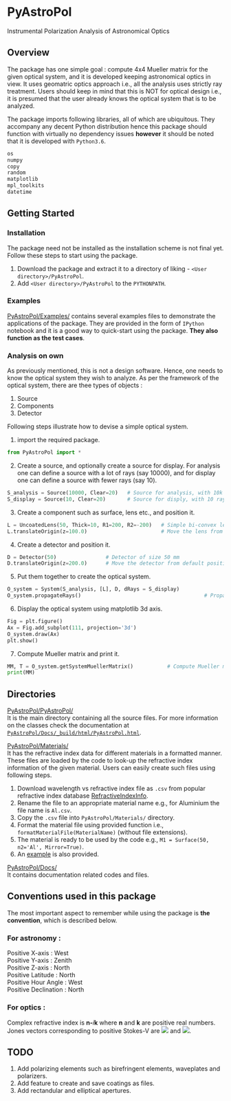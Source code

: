 # PyAstroPol
Instrumental Polarization Analysis of Astronomical Optics

## Overview
The package has one simple goal : compute 4x4 Mueller matrix for the given optical system, and it is developed keeping astronomical optics in view.
It uses geomatric optics approach i.e., all the analysis uses strictly ray treatment. Users should keep in mind that this is NOT for optical design i.e., it is presumed that the user already knows the optical system that is to be analyzed.

The package imports following libraries, all of which are ubiquitous. They accompany any decent Python distribution hence this package should function with virtually no dependency issues __however__ it should be noted that it is developed with `Python3.6`.
```python
os
numpy
copy
random
matplotlib
mpl_toolkits
datetime
```

## Getting Started

### Installation

The package need not be installed as the installation scheme is not final yet. Follow these steps to start using the package.

1. Download the package and extract it to a directory of liking - `<User directory>/PyAstroPol`.  
2. Add `<User directory>/PyAstroPol` to the `PYTHONPATH`.  

### Examples

[PyAstroPol/Examples/](https://github.com/hemanthpruthvi/PyAstroPol/tree/master/Examples) contains several examples files to demonstrate the applications of the package. They are provided in the form of `IPython` notebook and it is a good way to quick-start using the package. __They also function as the test cases__. 

### Analysis on own

As previously mentioned, this is not a design software. Hence, one needs to know the optical system they wish to analyze. As per the framework of the optical system, there are thee types of objects :
1. Source  
2. Components  
3. Detector   

Following steps illustrate how to devise a simple optical system.  
1. import the required package.
```python
from PyAstroPol import * 
```  
2. Create a source, and optionally create a source for display. For analysis one can define a source with a lot of rays (say 10000), and for display one can define a source with fewer rays (say 10).  
```python
S_analysis = Source(10000, Clear=20)   # Source for analysis, with 10k rays and 20 mm size
S_display = Source(10, Clear=20)       # Source for disply, with 10 rays and 20 mm size
```  
3. Create a component such as surface, lens etc., and position it. 
```python
L = UncoatedLens(50, Thick=10, R1=200, R2=-200)   # Simple bi-convex lens of 50 mm size
L.translateOrigin(z=100.0)                        # Move the lens from default position (origin)
```  
4. Create a detector and position it.
```python
D = Detector(50)                # Detector of size 50 mm
D.translateOrigin(z=200.0)      # Move the detector from default position (origin)
```  
5. Put them together to create the optical system.
```python
O_system = System(S_analysis, [L], D, dRays = S_display)
O_system.propagateRays()                                        # Propagate rays in the optical system
```  
6. Display the optical system using matplotlib 3d axis.
```python
Fig = plt.figure()
Ax = Fig.add_subplot(111, projection='3d')
O_system.draw(Ax)
plt.show()
```  
7. Compute Mueller matrix and print it.
```python
MM, T = O_system.getSystemMuellerMatrix()           # Compute Mueller matrix for the system
print(MM)
```  
## Directories

[PyAstroPol/PyAstroPol/](https://github.com/hemanthpruthvi/PyAstroPol/tree/master/PyAstroPol)  
It is the main directory containing all the source files. For more information on the classes check the documentation at [`PyAstroPol/Docs/_build/html/PyAstroPol.html`](https://github.com/hemanthpruthvi/PyAstroPol/blob/master/Docs/_build/html/PyAstroPol.html).

[PyAstroPol/Materials/](https://github.com/hemanthpruthvi/PyAstroPol/tree/master/Materials)  
It has the refractive index data for different materials in a formatted manner. These files are loaded by the code to look-up the refractive index information of the given material. Users can easily create such files using following steps.
1. Download wavelength vs refractive index file as `.csv` from popular refractive index database [RefractiveIndexInfo](https://refractiveindex.info/).
2. Rename the file to an appropriate material name e.g., for Aluminium the file name is `Al.csv`.
3. Copy the `.csv` file into `PyAstroPol/Materials/` directory.
4. Format the material file using provided function i.e., `formatMaterialFile(MaterialName)` (without file extensions).
5. The material is ready to be used by the code e.g., `M1 = Surface(50, n2='Al', Mirror=True)`.
6. An [example](https://github.com/hemanthpruthvi/PyAstroPol/blob/master/Examples/09_FormatMaterialFile.ipynb) is also provided.

[PyAstroPol/Docs/](https://github.com/hemanthpruthvi/PyAstroPol/tree/master/Docs)  
It contains documentation related codes and files.  

## Conventions used in this package  
The most important aspect to remember while using the package is __the convention__, which is described below. 
### For astronomy : 
Positive X-axis : West  
Positive Y-axis : Zenith  
Positive Z-axis : North  
Positive Latitude : North  
Positive Hour Angle : West  
Positive Declination : North  
### For optics : 
Complex refractive index is __n-__*i*__k__ where __n__ and __k__ are positive real numbers.    
Jones vectors corresponding to positive Stokes-V are <img src="https://render.githubusercontent.com/render/math?math=\frac{1}{\sqrt 2} \begin{bmatrix} 1 \\ 0 \end{bmatrix}"> and <img src="https://render.githubusercontent.com/render/math?math=\frac{1}{\sqrt 2} \begin{bmatrix} 0 \\ -i \end{bmatrix}">. 

## TODO
1. Add polarizing elements such as birefringent elements, waveplates and polarizers.
2. Add feature to create and save coatings as files.
3. Add rectandular and elliptical apertures.
